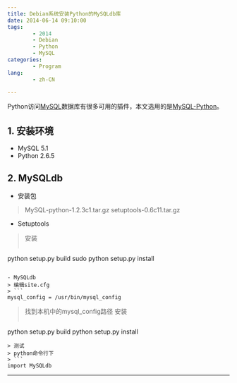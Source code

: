 ```yaml
---
title: Debian系统安装Python的MySQLdb库
date: 2014-06-14 09:10:00
tags:
        - 2014
        - Debian
        - Python
        - MySQL
categories:
        - Program
lang:
        - zh-CN

---
```

Python访问[MySQL](http://www.mysql.com/)数据库有很多可用的插件，本文选用的是[MySQL-Python](https://pypi.python.org/pypi/MySQL-python/1.2.5)。

<!-- more -->

## **1. 安装环境** ##

- MySQL 5.1
- Python 2.6.5

## **2. MySQLdb** ##

- 安装包
> MySQL-python-1.2.3c1.tar.gz
> setuptools-0.6c11.tar.gz

- Setuptools
> 安装
> ```
python setup.py build
sudo python setup.py install
```

- MySQLdb
> 编辑site.cfg
> ```
mysql_config = /usr/bin/mysql_config
```
> 找到本机中的mysql_config路径
> 安装
> ```
python setup.py build
python setup.py install
```
> 测试
> python命令行下
> ```
import MySQLdb
```

----------
